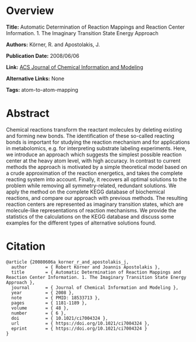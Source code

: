 # Overview
**Title:**
Automatic Determination of Reaction Mappings and Reaction Center Information. 1. The Imaginary Transition State Energy Approach

**Authors:**
Körner, R. and Apostolakis, J.

**Publication Date:**
2008/06/06

**Link:**
[ACS Journal of Chemical Information and Modeling](https://pubs.acs.org/doi/10.1021/ci7004324)

**Alternative Links:**
None

**Tags:**
atom-to-atom-mapping


# Abstract
Chemical reactions transform the reactant molecules by deleting existing and forming new bonds.
The identification of these so-called reacting bonds is important for studying the reaction mechanism and for applications in metabolomics, e.g. for interpreting substrate labeling experiments.
Here, we introduce an approach which suggests the simplest possible reaction center at the heavy atom level, with high accuracy.
In contrast to current methods the approach is motivated by a simple theoretical model based on a crude approximation of the reaction energetics, and takes the complete reacting system into account.
Finally, it recovers all optimal solutions to the problem while removing all symmetry-related, redundant solutions.
We apply the method on the complete KEGG database of biochemical reactions, and compare our approach with previous methods.
The resulting reaction centers are represented as imaginary transition states, which are molecule-like representations of reaction mechanisms.
We provide the statistics of the calculations on the KEGG database and discuss some examples for the different types of alternative solutions found.


# Citation
```
@article {20080606a_korner_r_and_apostolakis_j,
  author       = { Robert Körner and Joannis Apostolakis },
  title        = { Automatic Determination of Reaction Mappings and Reaction Center Information. 1. The Imaginary Transition State Energy Approach },
  journal      = { Journal of Chemical Information and Modeling },
  year         = { 2008 },
  note         = { PMID: 18533713 },
  pages        = { 1181-1189 },
  volume       = { 48 },
  number       = { 6 },
  doi          = { 10.1021/ci7004324 },
  url          = { https://doi.org/10.1021/ci7004324 },
  eprint       = { https://doi.org/10.1021/ci7004324 }
}
```
